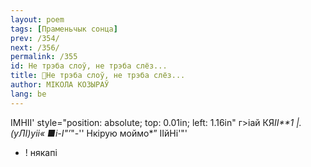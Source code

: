 ```yaml
---
layout: poem
tags: [Праменьчык сонца]
prev: /354/
next: /356/
permalink: /355
id: Не трэба слоў, не трэба слёз...
title: 🚧Не трэба слоў, не трэба слёз...
author: МІКОЛА КОЗЫРАЎ
lang: be
---
```



ІМНІІ'
style="position: absolute; top: 0.01in; left: 1.16in"
г>іай КЯ*ІІ**1 |.(уЛІ)уіі« ■і-І"’*"-''
Нкірую моймо*”
ІІйНі'"'
* ! някапі

